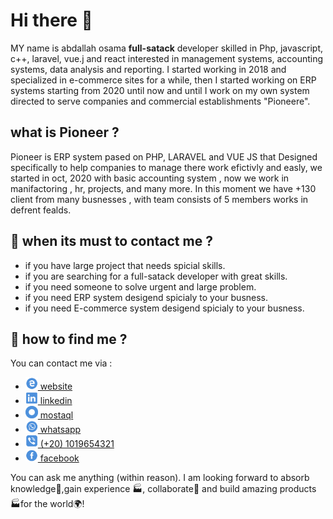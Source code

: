  <h1>Hi there 👋</h1>

MY name is abdallah osama <strong>full-satack</strong> developer skilled  in Php, javascript, c++, laravel, vue.j and react interested in  management systems, accounting systems, data analysis and reporting. I started working in 2018 and specialized in e-commerce sites for a while, then I started working on ERP systems starting from 2020 until now and until  I work on my own system directed to serve companies and commercial establishments "Pioneere".


<h2>what is Pioneer ? </h2>

Pioneer is ERP system pased on PHP, LARAVEL and VUE JS that Designed specifically to help companies to manage there work efictivly and easly, we started in oct, 2020 with basic accounting system , now we work in manifactoring , hr, projects, and many more.
In this moment we have +130 client from many busnesses , with team consists of 5 members works in defrent fealds.


<h2> 💬 when its must to contact me ?</h2>

<ul>
 
 <li>if you have large project that needs spicial skills.</li>
 <li>if you are searching for a full-satack developer with great skills.</li>
 <li>if you need someone to solve urgent and large problem.</li>
 <li>if you need ERP system desigend spicialy to your busness.</li>
 <li>if you need E-commerce system desigend spicialy to your busness.</li>
</ul>

<h2> 💬 how to find me ?</h2>

You can contact me via :

<ul>
  <li>
   <a href="" target="_blank">
    <img src="/website.png" width="20" height="20" >
    website
   </a>
  </li>
 <li>
  <a href="https://www.linkedin.com/in/abdallahosama/" target="_blank">
   <img src="/linkedin.png" width="20" height="20">
   linkedin
  </a>
 </li>
 <li>
 <a href="https://mostaql.com/u/a_allh" target="_blank">
   <img src="/mostaql.png" width="20" height="20" >
   mostaql
 </a>
 </li>
 <li>
  <a href="https://wa.me/01019654321" target="_blank">
   <img src="/whatsapp.png" width="20" height="20" >
   whatsapp
  </a>
 </li>
 <li>
  <a href="#">
   <img src="/mobile.png" width="20" height="20" >
   (+20) 1019654321
  </a>
 </li>
 <li>
  <a href="https://www.facebook.com/a.allh123"  target="_blank">
   <img src="/facebook.png" width="20" height="20" >
   facebook
  </a>
 </li>
 
</ul>

You can ask me anything (within reason). I am looking forward to absorb knowledge🧠,gain experience 🏭, collaborate🤝 and build amazing products 🏭for the world🌍!
